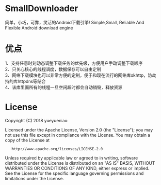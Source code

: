 # SmallDownloader
简单，小巧，可靠，灵活的Android下载引擎! Simple,Small, Reliable And Flexible Android download engine

# 优点
1、支持任意时刻动态调整下载任务的优先级，方便用户手动调整下载顺序<br/>
2、只关心核心的线程调度，数据保存可以自由定制<br/>
3、网络下载模块也可以非常方便的定制，便于和现在流行的网络库okhttp，防劫持的库httpdns等结合<br/>
4、该库里面所有的线程一旦空闲超时都会自动销毁，释放资源<br/>

License
=================
Copyright (C) 2018 yueyueniao

Licensed under the Apache License, Version 2.0 (the "License");
you may not use this file except in compliance with the License.
You may obtain a copy of the License at
 
       http://www.apache.org/licenses/LICENSE-2.0
 
Unless required by applicable law or agreed to in writing, software
distributed under the License is distributed on an "AS IS" BASIS,
WITHOUT WARRANTIES OR CONDITIONS OF ANY KIND, either express or implied.
See the License for the specific language governing permissions and
limitations under the License.
